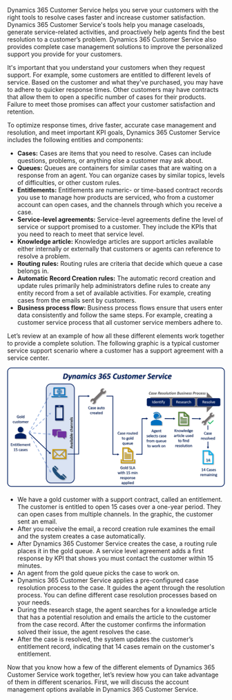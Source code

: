 ﻿Dynamics 365 Customer Service helps you serve your customers with the right tools to resolve cases faster and increase customer satisfaction. Dynamics 365 Customer Service's tools help you manage caseloads, generate service-related activities, and proactively help agents find the best resolution to a customer’s problem. Dynamics 365 Customer Service also provides complete case management solutions to improve the personalized support you provide for your customers. 

It's important that you understand your customers when they request support. For example, some customers are entitled to different levels of service. Based on the customer and what they've purchased, you may have to adhere to quicker response times. Other customers may have contracts that allow them to open a specific number of cases for their products. Failure to meet those promises can affect your customer satisfaction and retention.

To optimize response times, drive faster, accurate case management and resolution, and meet important KPI goals, Dynamics 365 Customer Service includes the following entities and components:

* **Cases:** Cases are items that you need to resolve. Cases can include questions, problems, or anything else a customer may ask about.
* **Queues:** Queues are containers for similar cases that are waiting on a response from an agent. You can organize cases by similar topics, levels of difficulties, or other custom rules.
* **Entitlements:** Entitlements are numeric- or time-based contract records you use to manage how products are serviced, who from a customer account can open cases, and the channels through which you receive a case.
* **Service-level agreements:** Service-level agreements define the level of service or support promised to a customer. They include the KPIs that you need to reach to meet that service level. 
* **Knowledge article:** Knowledge articles are support articles available either internally or externally that customers or agents can reference to resolve a problem.
* **Routing rules:** Routing rules are criteria that decide which queue a case belongs in. 
* **Automatic Record Creation rules:** The automatic record creation and update rules primarily help administrators define rules to create any entity record from a set of available activities. For example, creating cases from the emails sent by customers. 
* **Business process flow:** Business process flows ensure that users enter data consistently and follow the same steps. For example, creating a customer service process that all customer service members adhere to.

Let’s review at an example of how all these different elements work together to provide a complete solution. The following graphic is a typical customer service support scenario where a customer has a support agreement with a service center. 

![Graphic showing customer service process end to end](../media/m07-image01-customer-service.png)

- We have a gold customer with a support contract, called an entitlement. The customer is entitled to open 15 cases over a one-year period. They can open cases from multiple channels. In the graphic, the customer sent an email. 
- After you receive the email, a record creation rule examines the email and the system creates a case automatically.
- After Dynamics 365 Customer Service creates the case, a routing rule places it in the gold queue. A service level agreement adds a first response by KPI that shows you must contact the customer within 15 minutes. 
- An agent from the gold queue picks the case to work on.
- Dynamics 365 Customer Service applies a pre-configured case resolution process to the case. It guides the agent through the resolution process. You can define different case resolution processes based on your needs. 
- During the research stage, the agent searches for a knowledge article that has a potential resolution and emails the article to the customer from the case record. After the customer confirms the information solved their issue, the agent resolves the case.
- After the case is resolved, the system updates the customer’s entitlement record, indicating that 14 cases remain on the customer's entitlement. 

Now that you know how a few of the different elements of Dynamics 365 Customer Service work together, let’s review how you can take advantage of them in different scenarios. First, we will discuss the account management options available in Dynamics 365 Customer Service.
